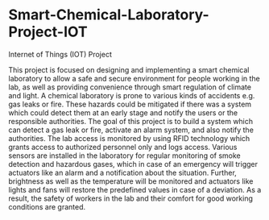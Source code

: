 # Smart-Chemical-Laboratory-Project-IOT
Internet of Things (IOT) Project


This project is focused on designing and implementing a smart chemical laboratory to allow a safe and secure environment for people working in the lab, as well as providing convenience through smart regulation of climate and light. A chemical laboratory is prone to various kinds of accidents e.g. gas leaks or fire. These hazards could be mitigated if there was a system which could detect them at an early stage and notify the users or the responsible authorities. The goal of this project is to build a system which can detect a gas leak or fire, activate an alarm system, and also notify the authorities. 
The lab access is monitored by using RFID technology which grants access to authorized personnel only and logs access. Various sensors are installed in the laboratory for regular monitoring of smoke detection and hazardous gases, which in case of an emergency will trigger actuators like an alarm and a notification about the situation. Further, brightness as well as the temperature will be monitored and actuators like lights and fans will restore the predefined values in case of a deviation. 
As a result, the safety of workers in the lab and their comfort for good working conditions are granted.
